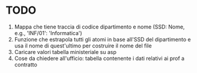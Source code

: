 # TODO

1. Mappa che tiene traccia di codice dipartimento e nome (SSD: Nome, e.g., 'INF/01': 'Informatica')
2. Funzione che estrapola tutti gli atomi in base all'SSD del dipartimento e usa il nome di quest'ultimo per costruire il nome del file
3. Caricare valori tabella ministeriale su asp
4. Cose da chiedere all'ufficio: tabella contenente i dati relativi ai prof a contratto